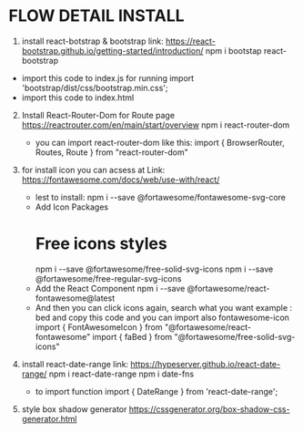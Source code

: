 # FLOW DETAIL INSTALL

1. install react-botstrap & bootstrap link: https://react-bootstrap.github.io/getting-started/introduction/
    npm i bootstap react-bootstrap

  - import this code to index.js for running
    import 'bootstrap/dist/css/bootstrap.min.css';
  - import this code to index.html
   <!-- <script
    src="https://cdn.jsdelivr.net/npm/react-bootstrap@next/dist/react-bootstrap.min.js"
    crossorigin>
    </script> -->

2. Install React-Router-Dom for Route page https://reactrouter.com/en/main/start/overview
    npm i react-router-dom
    - you can import react-router-dom like this:
    import { BrowserRouter, Routes, Route } from "react-router-dom"
    <!-- <BrowserRouter>
     <Routes>
      <Route path="/" element={<Youfile/>}/>
      <Route path="/youfile" element={<Youfile/>}/>
      <Route path="/youfile/:id" element={<Youfile/>}/>
     </Routes>
   </BrowserRouter> -->

3. for install icon you can acsess at Link: https://fontawesome.com/docs/web/use-with/react/
    - lest to install:
        npm i --save @fortawesome/fontawesome-svg-core
    - Add Icon Packages
        # Free icons styles
        npm i --save @fortawesome/free-solid-svg-icons
        npm i --save @fortawesome/free-regular-svg-icons
    - Add the React Component
        npm i --save @fortawesome/react-fontawesome@latest
    - And then you can click icons again, search what you want
        example : bed and copy this code <FontAwesomeIcon icon={faBed} />
        and you can import also fontawesome-icon
        import { FontAwesomeIcon } from "@fortawesome/react-fontawesome"
        import { faBed } from "@fortawesome/free-solid-svg-icons"

3. install react-date-range link: https://hypeserver.github.io/react-date-range/
    npm i react-date-range
    npm i date-fns
    - to import function
      import { DateRange } from 'react-date-range';   

4. style box shadow generator https://cssgenerator.org/box-shadow-css-generator.html

